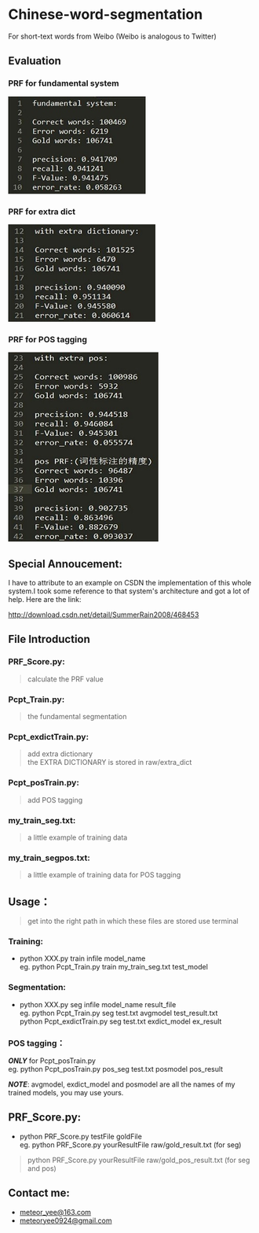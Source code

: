# Chinese-word-segmentation
For short-text words from Weibo (Weibo is analogous to Twitter)

## Evaluation
### PRF for fundamental system
![](https://github.com/MeteorYee/Chinese-word-segmentation/blob/master/images/f1.jpg)
### PRF for extra dict
![](https://github.com/MeteorYee/Chinese-word-segmentation/blob/master/images/f2.jpg)
### PRF for POS tagging
![](https://github.com/MeteorYee/Chinese-word-segmentation/blob/master/images/f3.jpg)

## Special Annoucement:

I have to attribute to an example on CSDN the implementation of this 
whole system.I took some reference to that system's architecture and
got a lot of help.
Here are the link:

http://download.csdn.net/detail/SummerRain2008/468453

## File Introduction
### PRF_Score.py:
> calculate the PRF value<br>

### Pcpt_Train.py:
> the fundamental segmentation

### Pcpt_exdictTrain.py:
> add extra dictionary<br>
> the EXTRA DICTIONARY is stored in raw/extra_dict

### Pcpt_posTrain.py:
> add POS tagging

### my_train_seg.txt:
> a little example of training data

### my_train_segpos.txt:
> a little example of training data for POS tagging

## Usage：
> get into the right path in which these files are stored
use terminal

### Training:

* python XXX.py train infile model_name<br>
eg. python Pcpt_Train.py train my_train_seg.txt test_model

### Segmentation:

* python XXX.py seg infile model_name result_file<br>
eg. python Pcpt_Train.py seg test.txt avgmodel test_result.txt<br>
    python Pcpt_exdictTrain.py seg test.txt exdict_model ex_result

### POS tagging：

_**ONLY**_ for Pcpt_posTrain.py<br>
eg. python Pcpt_posTrain.py pos_seg test.txt posmodel pos_result

_**NOTE**_:
avgmodel, exdict_model and posmodel are all the names of my trained
models, you may use yours.

## PRF_Score.py:

* python PRF_Score.py testFile goldFile<br>
eg. python PRF_Score.py yourResultFile raw/gold_result.txt (for seg)<br>
> python PRF_Score.py yourResultFile raw/gold_pos_result.txt (for seg and pos)

## Contact me:
* meteor_yee@163.com
* meteoryee0924@gmail.com
